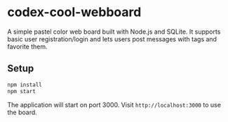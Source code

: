 # codex-cool-webboard

A simple pastel color web board built with Node.js and SQLite. It supports basic user registration/login and lets users post messages with tags and favorite them.

## Setup

```bash
npm install
npm start
```

The application will start on port 3000. Visit `http://localhost:3000` to use the board.
